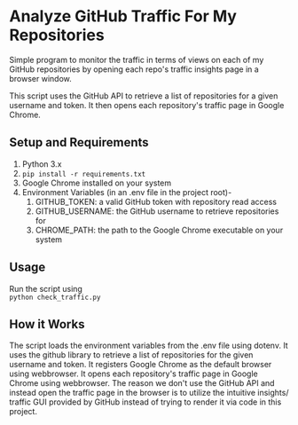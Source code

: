 # Analyze GitHub Traffic For My Repositories 

Simple program to monitor the traffic in terms of 
 views on each of my GitHub 
 repositories by opening each repo's traffic insights 
 page in a browser window. 
 
This script uses the GitHub API to retrieve a list of repositories for a given username and token. It then opens each repository's traffic page in Google Chrome.

## Setup and Requirements
1. Python 3.x
2. `pip install -r requirements.txt`
3. Google Chrome installed on your system
4. Environment Variables (in an .env file in the project root)-  
   1. GITHUB_TOKEN: a valid GitHub token with repository read access
   2. GITHUB_USERNAME: the GitHub username to retrieve repositories for
   3. CHROME_PATH: the path to the Google Chrome executable on your system

## Usage

Run the script using   
`python check_traffic.py`
   
## How it Works

The script loads the environment variables from the .env file using dotenv.
It uses the github library to retrieve a list of repositories for the given username and token.
It registers Google Chrome as the default browser using webbrowser.
It opens each repository's traffic page in Google Chrome using webbrowser.
The reason we don't use the GitHub API and instead open the traffic page in the 
browser is to utilize the intuitive insights/ traffic GUI provided by GitHub instead of 
trying to render it via 
code in this project. 


